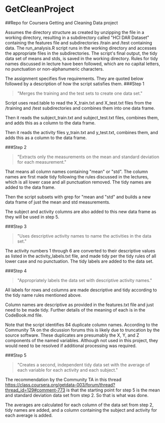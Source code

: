 GetCleanProject
===============

##Repo for Coursera Getting and Cleaning Data project


Assumes the directory structure as created by unzipping the file in a working directory, resulting in a subdirectory called "HCI DAR Dataset" containing the features file and subdirectories /train and /test containing data. The run_analysis.R script runs in the working directory and accesses the appropriate files in the subdirectories. The script's final output, the tidy data set of means and stds, is saved in the working directory. Rules for tidy names discussed in lecture have been followed, which are no capital letters, no punctuation or non-alphanumeric characters.

The assignment specifies five requirements. They are quoted below followed by a description of how the script satisfies them.
###Step 1
>"Merges the training and the test sets to create one data set."

Script uses read.table to read the X_train.txt and X_test.txt files from the /training and /test subdirectories and combines them into one data frame.

Then it reads the subject_train.txt and subject_test.txt files, combines them, and adds this as a column to the data frame.

Then it reads the activity files y_train.txt and y_test.txt, combines them, and adds this as a column to the data frame.

###Step 2
>"Extracts only the measurements on the mean and standard deviation for each measurement."

That means all column names containing "mean" or "std". The column names are first made tidy following the rules discussed in the lectures, which is all lower case and all punctuation removed. The tidy names are added to the data frame.

Then the script subsets with grep for "mean and "std" and builds a new data frame of just the mean and std measurements.

The subject and activity columns are also added to this new data frame as they will be used in step 5.

###Step 3
>"Uses descriptive activity names to name the activities in the data set."

The activity numbers 1 through 6 are converted to their descriptive values as listed in the activity_labels.txt file, and made tidy per the tidy rules of all lower case and no punctuation. The tidy labels are added to the data set.

###Step 4
>"Appropriately labels the data set with descriptive activity names."

All labels for rows and columns are made descriptive and tidy according to the tidy name rules mentioned above.

Column names are descriptive as provided in the features.txt file and just need to be made tidy. Further details of the meaning of each is in the CodeBook.md file.

Note that the script identifies 84 duplicate column names. According to the Community TA on the dicussion forums this is likely due to truncation by the source software. These duplicates are presumably the X, Y, and Z components of the named variables. Although not used in this project, they would need to be resolved if additional processing was required.

###Step 5
>"Creates a second, independent tidy data set with the average of each variable for each activity and each subject."

The recommendation by the Community TA in this thread https://class.coursera.org/getdata-003/forum/thread?thread_id=129#comment-773 is that the starting point for step 5 is the mean and standard deviation data set from step 2. So that is what was done.

The averages are calculated for each column of the data set from step 2, tidy names are added, and a column containing the subject and activity for each average is added.
